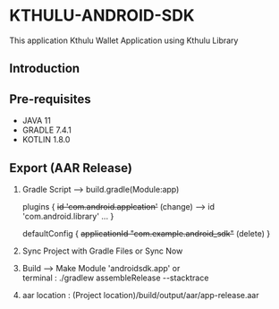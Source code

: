 KTHULU-ANDROID-SDK
============

This application Kthulu Wallet Application using Kthulu Library

Introduction
------------

Pre-requisites
--------------
* JAVA 11
* GRADLE 7.4.1
* KOTLIN 1.8.0

Export (AAR Release)
-------
1.  Gradle Script --> build.gradle(Module:app)

    plugins {
        ~~id 'com.android.applcation'~~ (change) --> id 'com.android.library'
        ...
    }

    defaultConfig {
        ~~applicationId "com.example.android_sdk"~~ (delete)
    }

2. Sync Project with Gradle Files or Sync Now

3. Build --> Make Module 'androidsdk.app' or   
   terminal : ./gradlew assembleRelease --stacktrace

4. aar location : (Project location)/build/output/aar/app-release.aar

